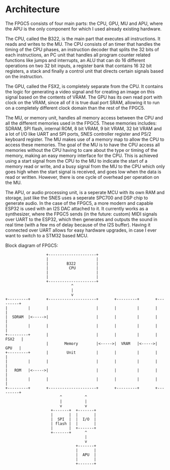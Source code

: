 # Architecture
The FPGC5 consists of four main parts: the CPU, GPU, MU and APU, where the APU is the only component for which I used already existing hardware.

The CPU, called the B322, is the main part that executes all instructions. It reads and writes to the MU. The CPU consists of an timer that handles the timing of the CPU phases, an instruction decoder that splits the 32 bits of each instructions, an PC unit that handles all program counter related functions like jumps and interrupts, an ALU that can do 16 different operations on two 32 bit inputs, a register bank that contains 16 32 bit registers, a stack and finally a control unit that directs certain signals based on the instruction.
 
The GPU, called the FSX2, is completely separate from the CPU. It contains the logic for generating a video signal and for creating an image on this signal based on the contents of VRAM. The GPU has its own read port with clock on the VRAM, since all of it is true dual port SRAM, allowing it to run on a completely different clock domain than the rest of the FPGC5.

The MU, or memory unit, handles all memory access between the CPU and all the different memories used in the FPGC5. These memories includes: SDRAM, SPI flash, internal ROM, 8 bit VRAM, 9 bit VRAM, 32 bit VRAM and a lot of I/O like UART and SPI ports, SNES controller register and PS/2 keyboard register. The MU makes use of a memory map to allow the CPU to access these memories. The goal of the MU is to have the CPU access all memories without the CPU having to care about the type or timing of the memory, making an easy memory interface for the CPU. This is achieved using a start signal from the CPU to the MU to indicate the start of a memory read or write, and a busy signal from the MU to the CPU which only goes high when the start signal is received, and goes low when the data is read or written. However, there is one cycle of overhead per operation on the MU.

The APU, or audio processing unit, is a seperate MCU with its own RAM and storage, just like the SNES uses a seperate SPC700 and DSP chip to generate audio. In the case of the FPGC5, a more modern and capable ESP32 is used with an I2S DAC attached to it. It currently works as a synthesizer, where the FPGC5 sends (in the future: custom) MIDI signals over UART to the ESP32, which then generates and outputs the sound in real time (with a few ms of delay because of the I2S buffer). Having it connected over UART allows for easy hardware upgrades, in case I ever want to switch to a STM32 based MCU.

Block diagram of FPGC5:

``` text
                  +---------------------+
                  |                     |
                  |        B322         |
                  |         CPU         |
                  |                     |
                  |                     |
                  +---------------------+
                             ^
                             |
                             v
+---------+       +---------------------+       +---------+       +---------+
|         |       |                     |       |         |       |         |
|  SDRAM  |<----->|                     |       |         |       |         |
|         |       |                     |       |         |       |         |
+---------+       |                     |       |         |       |  FSX2   |
                  |       Memory        |<----->|  VRAM   |<----->|   GPU   |
+---------+       |        Unit         |       |         |       |         |
|         |       |                     |       |         |       |         |
|   ROM   |<----->|                     |       |         |       |         |
|         |       |                     |       |         |       |         |
+---------+       +---------------------+       +---------+       +---------+
                        ^          ^
                        |          |
                        v          v
                    +-------+  +-------+
                    |       |  |       |
                    |  SPI  |  |  I/O  |
                    | flash |  |       |
                    |       |  +-------+
                    +-------+      ^
                                   |
                                   v
                               +-------+
                               |       |
                               |  APU  |
                               |       |
                               +-------+
```